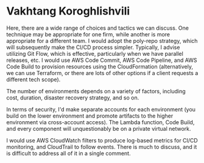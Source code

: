# Vakhtang Koroghlishvili

Here, there are a wide range of choices and tactics we can discuss. One technique may be appropriate for one firm, while another is more appropriate for a different team. I would adopt the poly-repo strategy, which will subsequently make the CI/CD process simpler. Typically, I advise utilizing Git Flow, which is effective, particularly when we have parallel releases, etc. I would use AWS Code Commit, AWS Code Pipeline, and AWS Code Build to provision resources using the CloudFormation (alternatively, we can use Terraform, or there are lots of other options if a client requests a different tech scope).

The number of environments depends on a variety of factors, including cost, duration, disaster recovery strategy, and so on.

In terms of security, I'd make separate accounts for each environment (you build on the lower environment and promote artifacts to the higher environment via cross-account access). The Lambda function, Code Build, and every component will unquestionably be on a private virtual network.

I would use AWS CloudWatch filters to produce log-based metrics for CI/CD monitoring, and CloudTrail to follow events. There is much to discuss, and it is difficult to address all of it in a single comment.
